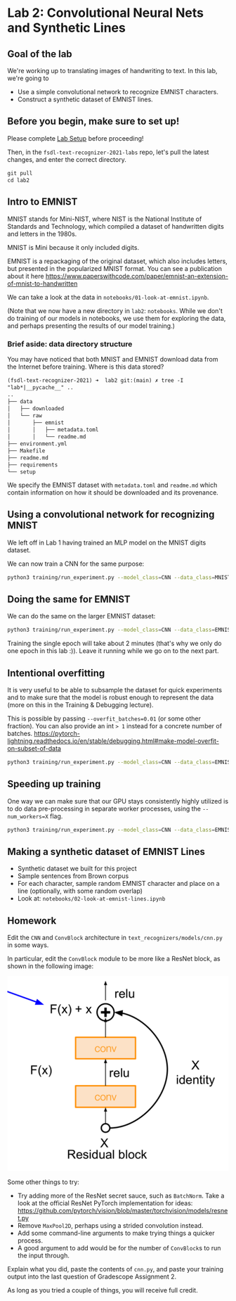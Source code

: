 # Lab 2: Convolutional Neural Nets and Synthetic Lines

## Goal of the lab

We're working up to translating images of handwriting to text.
In this lab, we're going to

- Use a simple convolutional network to recognize EMNIST characters.
- Construct a synthetic dataset of EMNIST lines.

## Before you begin, make sure to set up!

Please complete [Lab Setup](/setup/readme.md) before proceeding!

Then, in the `fsdl-text-recognizer-2021-labs` repo, let's pull the latest changes, and enter the correct directory.

```
git pull
cd lab2
```

## Intro to EMNIST

MNIST stands for Mini-NIST, where NIST is the National Institute of Standards and Technology, which compiled a dataset of handwritten digits and letters in the 1980s.

MNIST is Mini because it only included digits.

EMNIST is a repackaging of the original dataset, which also includes letters, but presented in the popularized MNIST format.
You can see a publication about it here https://www.paperswithcode.com/paper/emnist-an-extension-of-mnist-to-handwritten

We can take a look at the data in `notebooks/01-look-at-emnist.ipynb`.

(Note that we now have a new directory in `lab2`: `notebooks`. While we don't do training of our models in notebooks, we use them for exploring the data, and perhaps presenting the results of our model training.)

### Brief aside: data directory structure


You may have noticed that both MNIST and EMNIST download data from the Internet before training.
Where is this data stored?

```
(fsdl-text-recognizer-2021) ➜  lab2 git:(main) ✗ tree -I "lab*|__pycache__" ..
..
├── data
│   ├── downloaded
│   └── raw
│       ├── emnist
│       │   ├── metadata.toml
│       │   └── readme.md
├── environment.yml
├── Makefile
├── readme.md
├── requirements
└── setup
```

We specify the EMNIST dataset with `metadata.toml` and `readme.md` which contain information on how it should be downloaded and its provenance.

## Using a convolutional network for recognizing MNIST

We left off in Lab 1 having trained an MLP model on the MNIST digits dataset.

We can now train a CNN for the same purpose:

```sh
python3 training/run_experiment.py --model_class=CNN --data_class=MNIST --max_epochs=5 --gpus=1
```

## Doing the same for EMNIST

We can do the same on the larger EMNIST dataset:

```sh
python3 training/run_experiment.py --model_class=CNN --data_class=EMNIST --max_epochs=5 --gpus=1
```

Training the single epoch will take about 2 minutes (that's why we only do one epoch in this lab :)).
Leave it running while we go on to the next part.

## Intentional overfitting

It is very useful to be able to subsample the dataset for quick experiments and to make sure that the model is robust enough to represent the data (more on this in the Training & Debugging lecture).

This is possible by passing `--overfit_batches=0.01` (or some other fraction).
You can also provide an int `> 1` instead for a concrete number of batches.
https://pytorch-lightning.readthedocs.io/en/stable/debugging.html#make-model-overfit-on-subset-of-data

```sh
python3 training/run_experiment.py --model_class=CNN --data_class=EMNIST --max_epochs=50 --gpus=1 --overfit_batches=2
```

## Speeding up training

One way we can make sure that our GPU stays consistently highly utilized is to do data pre-processing in separate worker processes, using the `--num_workers=X` flag.

```sh
python3 training/run_experiment.py --model_class=CNN --data_class=EMNIST --max_epochs=5 --gpus=1 --num_workers=4
```

## Making a synthetic dataset of EMNIST Lines

- Synthetic dataset we built for this project
- Sample sentences from Brown corpus
- For each character, sample random EMNIST character and place on a line (optionally, with some random overlap)
- Look at: `notebooks/02-look-at-emnist-lines.ipynb`

## Homework

Edit the `CNN` and `ConvBlock` architecture in `text_recognizers/models/cnn.py` in some ways.

In particular, edit the `ConvBlock` module to be more like a ResNet block, as shown in the following image:

![](./resblock.png)

Some other things to try:

- Try adding more of the ResNet secret sauce, such as `BatchNorm`. Take a look at the official ResNet PyTorch implementation for ideas: https://github.com/pytorch/vision/blob/master/torchvision/models/resnet.py
- Remove `MaxPool2D`, perhaps using a strided convolution instead.
- Add some command-line arguments to make trying things a quicker process.
- A good argument to add would be for the number of `ConvBlock`s to run the input through.

Explain what you did, paste the contents of `cnn.py`, and paste your training output into the last question of Gradescope Assignment 2.

As long as you tried a couple of things, you will receive full credit.
